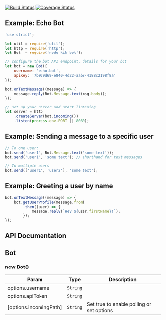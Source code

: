[![Build Status][travis-image]][travis-url] [![Coverage Status][coveralls-image]][coveralls-url]

## Example: Echo Bot

```javascript
'use strict';

let util = require('util');
let http = require('http');
let Bot  = require('node-kik-bot');

// configure the bot API endpoint, details for your bot
let bot = new Bot({
    username: 'echo.bot',
    apiKey: '7b939d69-e840-4d22-aab8-4188c2198f8a'
});

bot.onTextMessage((message) => {
    message.reply(Bot.Message.text(msg.body));
});

// set up your server and start listening
let server = http
    .createServer(bot.incoming())
    .listen(process.env.PORT || 8080);
```

## Example: Sending a message to a specific user

```javascript
// To one user:
bot.send('user1', Bot.Message.text('some text'));
bot.send('user1', 'some text'); // shorthand for text messages

// To multiple users
bot.send(['user1', 'user2'], 'some text');
```

## Example: Greeting a user by name

```javascript
bot.onTextMessage((message) => {
    bot.getUserProfile(message.from)
        .then((user) => {
            message.reply(`Hey ${user.firstName}!`);
        });
});
```

[travis-image]: https://travis-ci.org/kikinteractive/node-kik-bot.svg?branch=master
[travis-url]: https://travis-ci.org/kikinteractive/node-kik-bot

[coveralls-image]: https://coveralls.io/repos/kikinteractive/node-kik-bot/badge.svg?branch=master&service=github
[coveralls-url]: https://coveralls.io/github/kikinteractive/node-kik-bot?branch=master

## API Documentation

<a name="Bot"></a>
## Bot
<a name="new_Bot_new"></a>
### new Bot()

| Param | Type | Description |
| --- | --- | --- |
| options.username | <code>String</code> |  |
| options.apiToken | <code>String</code> |  |
| [options.incomingPath] | <code>String</code> | Set true to enable polling or set options |

